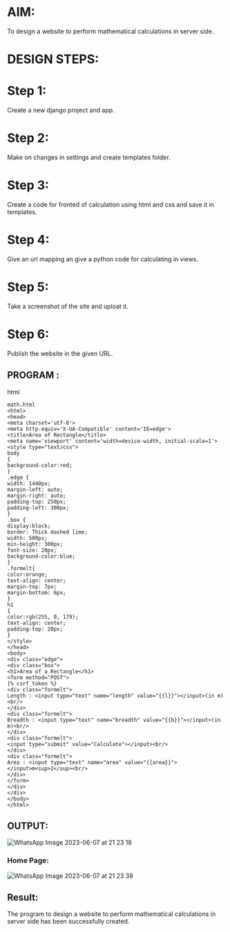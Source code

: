 # AIM:
To design a website to perform mathematical calculations in server side.

# DESIGN STEPS:
# Step 1:
Create a new django project and app.

# Step 2:
Make on changes in settings and create templates folder.

# Step 3:
Create a code for fronted of calculation using html and css and save it in templates.

# Step 4:
Give an url mapping an give a python code for calculating in views.

# Step 5:
Take a screenshot of the site and uploat it.

# Step 6:
Publish the website in the given URL.

## PROGRAM :

html
```
math.html
<html>
<head>
<meta charset='utf-8'>
<meta http-equiv='X-UA-Compatible' content='IE=edge'>
<title>Area of Rectangle</title>
<meta name='viewport' content='width=device-width, initial-scale=1'>
<style type="text/css">
body 
{
background-color:red;
}
.edge {
width: 1440px;
margin-left: auto;
margin-right: auto;
padding-top: 250px;
padding-left: 300px;
}
.box {
display:block;
border: Thick dashed lime;
width: 500px;
min-height: 300px;
font-size: 20px;
background-color:blue;
}
.formelt{
color:orange;
text-align: center;
margin-top: 7px;
margin-bottom: 6px;
}
h1
{
color:rgb(255, 0, 179);
text-align: center;
padding-top: 20px;
}
</style>
</head>
<body>
<div class="edge">
<div class="box">
<h1>Area of a Rectangle</h1>
<form method="POST">
{% csrf_token %}
<div class="formelt">
Length : <input type="text" name="length" value="{{l}}"></input>(in m)<br/>
</div>
<div class="formelt">
Breadth : <input type="text" name="breadth" value="{{b}}"></input>(in m)<br/>
</div>
<div class="formelt">
<input type="submit" value="Calculate"></input><br/>
</div>
<div class="formelt">
Area : <input type="text" name="area" value="{{area}}"></input>m<sup>2</sup><br/>
</div>
</form>
</div>
</div>
</body>
</html>
```

## OUTPUT:
![WhatsApp Image 2023-06-07 at 21 23 18](https://github.com/vijayarajv1704/mathserver/assets/121303741/224f6947-0ddc-435d-a3e3-ef8cab268d17)

### Home Page:
![WhatsApp Image 2023-06-07 at 21 23 38](https://github.com/vijayarajv1704/mathserver/assets/121303741/b1b0b65b-9b94-42bf-aa85-075823044f9e)


## Result:
The program to design a website to perform mathematical calculations in server side has been successfully created.
